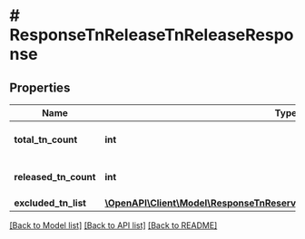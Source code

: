 # # ResponseTnReleaseTnReleaseResponse

## Properties

Name | Type | Description | Notes
------------ | ------------- | ------------- | -------------
**total_tn_count** | **int** | Total requested TN count | [optional]
**released_tn_count** | **int** | Successfully released TN count | [optional]
**excluded_tn_list** | [**\OpenAPI\Client\Model\ResponseTnReserveTnReserveResponseExcludedTnList[]**](ResponseTnReserveTnReserveResponseExcludedTnList.md) |  | [optional]

[[Back to Model list]](../../README.md#models) [[Back to API list]](../../README.md#endpoints) [[Back to README]](../../README.md)

